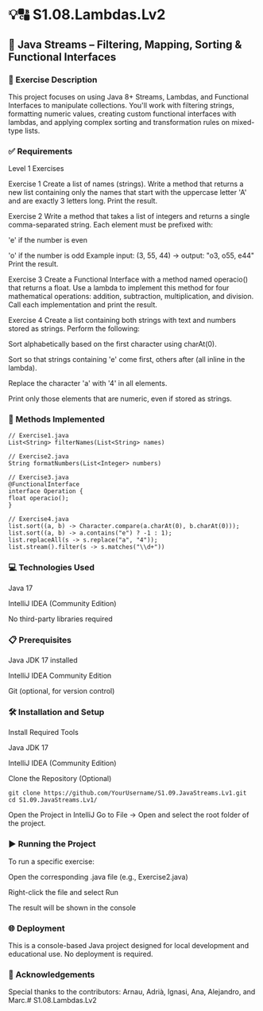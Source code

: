 # 💡🔠 S1.08.Lambdas.Lv2
## 📂 Java Streams – Filtering, Mapping, Sorting & Functional Interfaces
### 🧾 Exercise Description
This project focuses on using Java 8+ Streams, Lambdas, and Functional Interfaces to manipulate collections. You'll work with filtering strings, formatting numeric values, creating custom functional interfaces with lambdas, and applying complex sorting and transformation rules on mixed-type lists.

### ✅ Requirements
Level 1 Exercises

Exercise 1
Create a list of names (strings). Write a method that returns a new list containing only the names that start with the uppercase letter 'A' and are exactly 3 letters long. Print the result.

Exercise 2
Write a method that takes a list of integers and returns a single comma-separated string.
Each element must be prefixed with:

'e' if the number is even

'o' if the number is odd
Example input: (3, 55, 44) → output: "o3, o55, e44"
Print the result.

Exercise 3
Create a Functional Interface with a method named operacio() that returns a float.
Use a lambda to implement this method for four mathematical operations: addition, subtraction, multiplication, and division. Call each implementation and print the result.

Exercise 4
Create a list containing both strings with text and numbers stored as strings. Perform the following:

Sort alphabetically based on the first character using charAt(0).

Sort so that strings containing 'e' come first, others after (all inline in the lambda).

Replace the character 'a' with '4' in all elements.

Print only those elements that are numeric, even if stored as strings.

### 🔨 Methods Implemented

```
// Exercise1.java
List<String> filterNames(List<String> names)

// Exercise2.java
String formatNumbers(List<Integer> numbers)

// Exercise3.java
@FunctionalInterface
interface Operation {
float operacio();
}

// Exercise4.java
list.sort((a, b) -> Character.compare(a.charAt(0), b.charAt(0)));
list.sort((a, b) -> a.contains("e") ? -1 : 1);
list.replaceAll(s -> s.replace("a", "4"));
list.stream().filter(s -> s.matches("\\d+"))
```

### 💻 Technologies Used
Java 17

IntelliJ IDEA (Community Edition)

No third-party libraries required

### 📋 Prerequisites
Java JDK 17 installed

IntelliJ IDEA Community Edition

Git (optional, for version control)

### 🛠️ Installation and Setup
Install Required Tools

Java JDK 17

IntelliJ IDEA (Community Edition)

Clone the Repository (Optional)
```
git clone https://github.com/YourUsername/S1.09.JavaStreams.Lv1.git  
cd S1.09.JavaStreams.Lv1/
```

Open the Project in IntelliJ
Go to File → Open and select the root folder of the project.

### ▶️ Running the Project
To run a specific exercise:

Open the corresponding .java file (e.g., Exercise2.java)

Right-click the file and select Run

The result will be shown in the console

### 🌐 Deployment
This is a console-based Java project designed for local development and educational use. No deployment is required.

### 🤝 Acknowledgements
Special thanks to the contributors: Arnau, Adrià, Ignasi, Ana, Alejandro, and Marc.#   S 1 . 0 8 . L a m b d a s . L v 2  
 